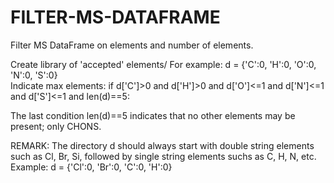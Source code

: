 # FILTER-MS-DATAFRAME  

Filter MS DataFrame on elements and number of elements.  


Create library of 'accepted' elements/ For example:       d = {'C':0, 'H':0, 'O':0, 'N':0, 'S':0}  
Indicate max elements:                                    if d['C']>0 and d['H']>0 and d['O']<=1 and d['N']<=1 and d['S']<=1 and len(d)==5:  
  
The last condition len(d)==5 indicates that no other elements may be present; only CHONS.  

REMARK: The directory d should always start with double string elements such as Cl, Br, Si, followed by single string elements suchs as C, H, N, etc.  
Example: d = {'Cl':0, 'Br':0, 'C':0, 'H':0}  


